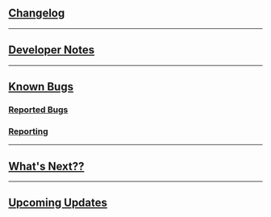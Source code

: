 ## [Changelog](https://github.com/shadow-spybeje/LadyShadow/blob/master/docs/Change_Log.md)
----------
## [Developer Notes](https://github.com/shadow-spybeje/LadyShadow/blob/master/docs/Dev_Notes.md)
----------
## [Known Bugs](https://github.com/shadow-spybeje/LadyShadow/blob/master/docs/Bugs.md)

### [Reported Bugs](https://github.com/orgs/shadow-spybeje/projects/1)

### [Reporting](https://github.com/shadow-spybeje/LadyShadow/issues/new)
----------
## [What's Next??](https://github.com/shadow-spybeje/LadyShadow/blob/master/docs/Whats_Next.md)
----------
## [Upcoming Updates](https://github.com/shadow-spybeje/LadyShadow/blob/master/docs/Whats_Planned.md)
